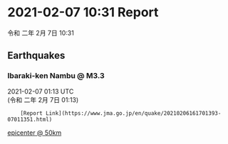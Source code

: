 # 2021-02-07 10:31 Report
令和 二年 2月 7日 10:31

## Earthquakes
### Ibaraki-ken Nambu @ M3.3
2021-02-07 01:13 UTC  
        (令和 二年 2月 7日 01:13)
  
        [Report Link](https://www.jma.go.jp/en/quake/20210206161701393-07011351.html)  
[epicenter @ 50km](https://www.google.com/maps/place/36°12'00%22+139°48'00%22/@36.2,139.8,17z/data=!3m1!4b1!4m5!3m4!1s0x0:0x0!8m2!3d36.2!4d139.8)